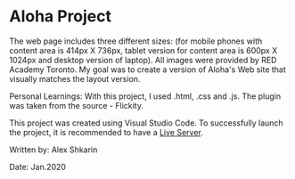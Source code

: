 # Aloha Project 

The web page includes three different sizes: (for mobile phones with content area is 414px X 736px, tablet version for content area is 600px X 1024px and desktop version of laptop). All images were provided by RED Academy Toronto. My goal was to create a version of Aloha's Web site that visually matches the layout version.

Personal Learnings:
With this project, I used .html, .css and .js. The plugin was taken from the source - Flickity.

This project was created using Visual Studio Code. To successfully launch the project, it is recommended to have a [Live Server](https://www.npmjs.com/package/live-server).

Written by:
Alex Shkarin

Date: Jan.2020

